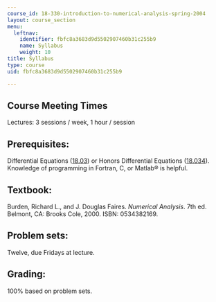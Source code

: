 ```yaml
---
course_id: 18-330-introduction-to-numerical-analysis-spring-2004
layout: course_section
menu:
  leftnav:
    identifier: fbfc8a3683d9d5502907460b31c255b9
    name: Syllabus
    weight: 10
title: Syllabus
type: course
uid: fbfc8a3683d9d5502907460b31c255b9

---
```


Course Meeting Times
--------------------

Lectures: 3 sessions / week, 1 hour / session

Prerequisites:
--------------

Differential Equations ([18.03](/courses/18-03-differential-equations-spring-2006)) or Honors Differential Equations ([18.034](/courses/18-034-honors-differential-equations-spring-2004)). Knowledge of programming in Fortran, C, or Matlab® is helpful.

Textbook:
---------

Burden, Richard L., and J. Douglas Faires. _Numerical Analysis_. 7th ed. Belmont, CA: Brooks Cole, 2000. ISBN: 0534382169.

Problem sets:
-------------

Twelve, due Fridays at lecture.

Grading:
--------

100% based on problem sets.